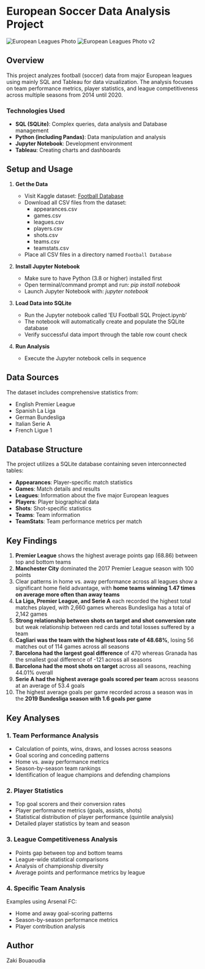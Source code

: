 # European Soccer Data Analysis Project

![European Leagues Photo](https://github.com/Zaki978/European-Soccer-SQL-Data-Project/assets/top-football-leagues-europe.png)
![European Leagues Photo v2](https://www.google.com/url?sa=i&url=https%3A%2F%2Fscore24.com%2Fhome%2Fthe-new-season-of-europes-top-football-leagues-what-to-expect%2F&psig=AOvVaw1JkPkdSusozB2kHHL7lTI0&ust=1735282761952000&source=images&cd=vfe&opi=89978449&ved=0CBQQjRxqFwoTCIig65juxIoDFQAAAAAdAAAAABAT)

## Overview
This project analyzes football (soccer) data from major European leagues using mainly SQL and Tableau for data vizualization. The analysis focuses on team performance metrics, player statistics, and league competitiveness across multiple seasons from 2014 until 2020.

### Technologies Used
- **SQL (SQLite)**: Complex queries, data analysis and Database management
- **Python (including Pandas)**: Data manipulation and analysis
- **Jupyter Notebook**: Development environment
- **Tableau**: Creating charts and dashboards

## Setup and Usage
1. **Get the Data**
   - Visit Kaggle dataset: [Football Database](https://www.kaggle.com/datasets/technika148/football-database/data?select=leagues.csv)
   - Download all CSV files from the dataset:
     - appearances.csv
     - games.csv
     - leagues.csv
     - players.csv
     - shots.csv
     - teams.csv
     - teamstats.csv
   - Place all CSV files in a directory named `Football Database`
2. **Install Jupyter Notebook**
   - Make sure to have Python (3.8 or higher) installed first
   - Open terminal/command prompt and run: *pip install notebook*
   - Launch Jupyter Notebook with: *jupyter notebook*

2. **Load Data into SQLite**
   - Run the Jupyter notebook called 'EU Football SQL Project.ipynb'
   - The notebook will automatically create and populate the SQLite database
   - Verify successful data import through the table row count check

3. **Run Analysis**
   - Execute the Jupyter notebook cells in sequence

## Data Sources
The dataset includes comprehensive statistics from:
- English Premier League
- Spanish La Liga
- German Bundesliga
- Italian Serie A
- French Ligue 1

## Database Structure
The project utilizes a SQLite database containing seven interconnected tables:
- **Appearances**: Player-specific match statistics
- **Games**: Match details and results
- **Leagues**: Information about the five major European leagues
- **Players**: Player biographical data
- **Shots**: Shot-specific statistics
- **Teams**: Team information
- **TeamStats**: Team performance metrics per match

## Key Findings
1. **Premier League** shows the highest average points gap (68.86) between top and bottom teams
2. **Manchester City** dominated the 2017 Premier League season with 100 points
3. Clear patterns in home vs. away performance across all leagues show a significant home field advantage, with **home teams winning 1.47 times on average more often than away teams**
4. **La Liga, Premier League, and Serie A** each recorded the highest total matches played, with 2,660 games whereas Bundesliga has a total of 2,142 games
5. **Strong relationship between shots on target and shot conversion rate** but weak relationship between red cards and total losses suffered by a team
6. **Cagliari was the team with the highest loss rate of 48.68%**, losing 56 matches out of 114 games across all seasons
7. **Barcelona had the largest goal difference** of 470 whereas Granada has the smallest goal difference of -121 across all seasons 
8. **Barcelona had the most shots on target** across all seasons, reaching 44.01% overall
9. **Serie A had the highest average goals scored per team** across seasons at an average of 53.4 goals
10. The highest average goals per game recorded across a season was in the **2019 Bundesliga season with 1.6 goals per game**

## Key Analyses

### 1. Team Performance Analysis
- Calculation of points, wins, draws, and losses across seasons
- Goal scoring and conceding patterns
- Home vs. away performance metrics
- Season-by-season team rankings
- Identification of league champions and defending champions

### 2. Player Statistics
- Top goal scorers and their conversion rates
- Player performance metrics (goals, assists, shots)
- Statistical distribution of player performance (quintile analysis)
- Detailed player statistics by team and season

### 3. League Competitiveness Analysis
- Points gap between top and bottom teams
- League-wide statistical comparisons
- Analysis of championship diversity
- Average points and performance metrics by league

### 4. Specific Team Analysis
Examples using Arsenal FC:
- Home and away goal-scoring patterns
- Season-by-season performance metrics
- Player contribution analysis

## Author
Zaki Bouaoudia
